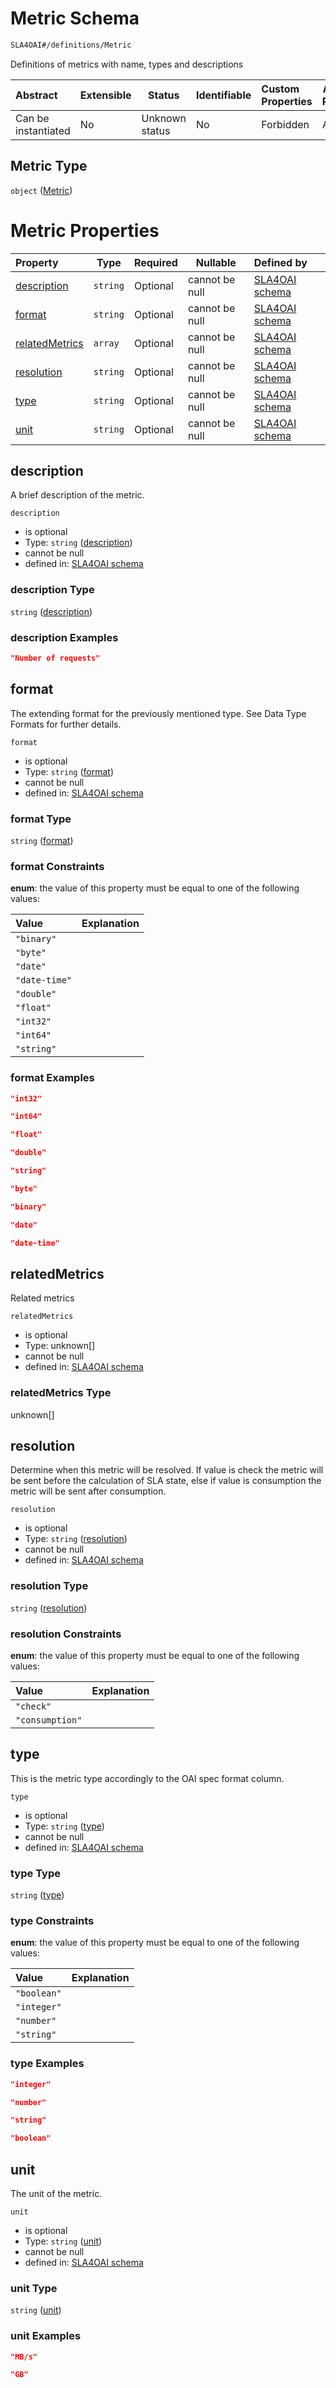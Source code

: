 # Metric Schema

```txt
SLA4OAI#/definitions/Metric
```

Definitions of metrics with name, types and descriptions


| Abstract            | Extensible | Status         | Identifiable | Custom Properties | Additional Properties | Access Restrictions | Defined In                                                                       |
| :------------------ | ---------- | -------------- | ------------ | :---------------- | --------------------- | ------------------- | -------------------------------------------------------------------------------- |
| Can be instantiated | No         | Unknown status | No           | Forbidden         | Allowed               | none                | [SLA4OAI.schema.json\*](../SLA4OAI.schema.json "open original schema") |

## Metric Type

`object` ([Metric](sla4oai-definitions-metric.md))

# Metric Properties

| Property                          | Type     | Required | Nullable       | Defined by                                                                                                                           |
| :-------------------------------- | -------- | -------- | -------------- | :----------------------------------------------------------------------------------------------------------------------------------- |
| [description](#description)       | `string` | Optional | cannot be null | [SLA4OAI schema](sla4oai-definitions-metric-properties-description.md "SLA4OAI#/definitions/Metric/properties/description")       |
| [format](#format)                 | `string` | Optional | cannot be null | [SLA4OAI schema](sla4oai-definitions-metric-properties-format.md "SLA4OAI#/definitions/Metric/properties/format")                 |
| [relatedMetrics](#relatedMetrics) | `array`  | Optional | cannot be null | [SLA4OAI schema](sla4oai-definitions-metric-properties-relatedmetrics.md "SLA4OAI#/definitions/Metric/properties/relatedMetrics") |
| [resolution](#resolution)         | `string` | Optional | cannot be null | [SLA4OAI schema](sla4oai-definitions-metric-properties-resolution.md "SLA4OAI#/definitions/Metric/properties/resolution")         |
| [type](#type)                     | `string` | Optional | cannot be null | [SLA4OAI schema](sla4oai-definitions-metric-properties-type.md "SLA4OAI#/definitions/Metric/properties/type")                     |
| [unit](#unit)                     | `string` | Optional | cannot be null | [SLA4OAI schema](sla4oai-definitions-metric-properties-unit.md "SLA4OAI#/definitions/Metric/properties/unit")                     |

## description

A brief description of the metric.


`description`

-   is optional
-   Type: `string` ([description](sla4oai-definitions-metric-properties-description.md))
-   cannot be null
-   defined in: [SLA4OAI schema](sla4oai-definitions-metric-properties-description.md "SLA4OAI#/definitions/Metric/properties/description")

### description Type

`string` ([description](sla4oai-definitions-metric-properties-description.md))

### description Examples

```json
"Number of requests"
```

## format

The extending format for the previously mentioned type. See Data Type Formats for further details.


`format`

-   is optional
-   Type: `string` ([format](sla4oai-definitions-metric-properties-format.md))
-   cannot be null
-   defined in: [SLA4OAI schema](sla4oai-definitions-metric-properties-format.md "SLA4OAI#/definitions/Metric/properties/format")

### format Type

`string` ([format](sla4oai-definitions-metric-properties-format.md))

### format Constraints

**enum**: the value of this property must be equal to one of the following values:

| Value         | Explanation |
| :------------ | ----------- |
| `"binary"`    |             |
| `"byte"`      |             |
| `"date"`      |             |
| `"date-time"` |             |
| `"double"`    |             |
| `"float"`     |             |
| `"int32"`     |             |
| `"int64"`     |             |
| `"string"`    |             |

### format Examples

```json
"int32"
```

```json
"int64"
```

```json
"float"
```

```json
"double"
```

```json
"string"
```

```json
"byte"
```

```json
"binary"
```

```json
"date"
```

```json
"date-time"
```

## relatedMetrics

Related metrics


`relatedMetrics`

-   is optional
-   Type: unknown\[]
-   cannot be null
-   defined in: [SLA4OAI schema](sla4oai-definitions-metric-properties-relatedmetrics.md "SLA4OAI#/definitions/Metric/properties/relatedMetrics")

### relatedMetrics Type

unknown\[]

## resolution

Determine when this metric will be resolved. If value is check the metric will be sent before the calculation of SLA state, else if value is consumption the metric will be sent after consumption.


`resolution`

-   is optional
-   Type: `string` ([resolution](sla4oai-definitions-metric-properties-resolution.md))
-   cannot be null
-   defined in: [SLA4OAI schema](sla4oai-definitions-metric-properties-resolution.md "SLA4OAI#/definitions/Metric/properties/resolution")

### resolution Type

`string` ([resolution](sla4oai-definitions-metric-properties-resolution.md))

### resolution Constraints

**enum**: the value of this property must be equal to one of the following values:

| Value           | Explanation |
| :-------------- | ----------- |
| `"check"`       |             |
| `"consumption"` |             |

## type

This is the metric type accordingly to the OAI spec format column.


`type`

-   is optional
-   Type: `string` ([type](sla4oai-definitions-metric-properties-type.md))
-   cannot be null
-   defined in: [SLA4OAI schema](sla4oai-definitions-metric-properties-type.md "SLA4OAI#/definitions/Metric/properties/type")

### type Type

`string` ([type](sla4oai-definitions-metric-properties-type.md))

### type Constraints

**enum**: the value of this property must be equal to one of the following values:

| Value       | Explanation |
| :---------- | ----------- |
| `"boolean"` |             |
| `"integer"` |             |
| `"number"`  |             |
| `"string"`  |             |

### type Examples

```json
"integer"
```

```json
"number"
```

```json
"string"
```

```json
"boolean"
```

## unit

The unit of the metric.


`unit`

-   is optional
-   Type: `string` ([unit](sla4oai-definitions-metric-properties-unit.md))
-   cannot be null
-   defined in: [SLA4OAI schema](sla4oai-definitions-metric-properties-unit.md "SLA4OAI#/definitions/Metric/properties/unit")

### unit Type

`string` ([unit](sla4oai-definitions-metric-properties-unit.md))

### unit Examples

```json
"MB/s"
```

```json
"GB"
```

